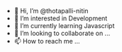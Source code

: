 - 👋 Hi, I’m @thotapalli-nitin
- 👀 I’m interested in Development
- 🌱 I’m currently learning Javascript
- 💞️ I’m looking to collaborate on ...
- 📫 How to reach me ...

<!---
thotapalli-nitin/thotapalli-nitin is a ✨ special ✨ repository because its `README.md` (this file) appears on your GitHub profile.
You can click the Preview link to take a look at your changes.
--->
